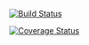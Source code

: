 [![Build Status](https://travis-ci.org/Brest-Java-Course-2019/Vitali-Zhura.svg?branch=master)](https://travis-ci.org/Brest-Java-Course-2019/Vitali-Zhura)

[![Coverage Status](https://coveralls.io/Brest-Java-Course-2019/Vitali-Zhura.svg?branch=master)](https://coveralls.io/github/Brest-Java-Course-2019/Vitali-Zhura?branch=master)


